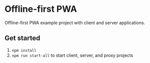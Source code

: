 # Offline-first PWA

Offline-first PWA example project with client and server applications.

## Get started

1. `npm install`
2. `npm run start-all` to start client, server, and proxy projects
